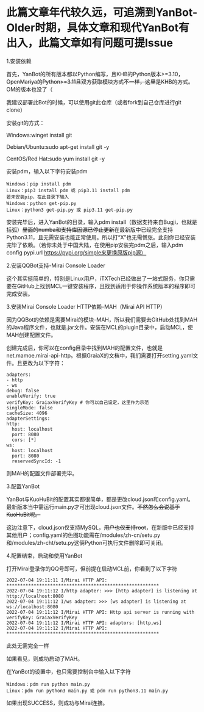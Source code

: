 # 此篇文章年代较久远，可追溯到YanBot-Older时期，具体文章和现代YanBot有出入，此篇文章如有问题可提Issue
1.安装依赖

首先，YanBot的所有版本都以Python编写，且KHB的Python版本>=3.10，<del>OpenMariya的Python>=3.11且双方获取模块方式不一样，这里是KHB的方式</del>。OM的版本也没了（

我建议部署此Bot的时候，可以使用git此仓库（或者fork到自己仓库进行git clone）

安装git的方式：

Windows:winget install git

Debian/Ubuntu:sudo apt-get install git -y

CentOS/Red Hat:sudo yum install git -y

安装pdm，输入以下字符安装pdm

    Windows：pip install pdm
    Linux：pip3 install pdm 或 pip3.11 install pdm
    若未安装pip，在此目录下输入
    Windows：python get-pip.py
    Linux：python3 get-pip.py 或 pip3.11 get-pip.py
安装完毕后，进入YanBot的目录，输入pdm install（数据支持来自Bugji，也就是括弧）<del>里面的numba和支持库因源已停止更新</del>在最新版中已经完全支持Python3.11，且无需安装也能正常使用。所以打“X”也无需慌张。此刻你已经安装完毕了依赖。（若你未处于中国大陆，在使用pip安装完pdm之后，输入pdm config pypi.url https://pypi.org/simple来更换原版pip源）

2.安装QQBot支持-Mirai Console Loader

这个其实挺简单的，特别是Linux用户，iTXTech已经做出了一站式服务，你只需要在GitHub上找到MCL一键安装程序，且找到适用于你操作系统版本的程序即可完成安装。

3.安装Mirai Console Loader HTTP依赖-MAH（Mirai API HTTP）

因为QQBot的依赖是需要Mirai的模块-MAH，所以我们需要去GitHub处找到MAH的Java程序文件，也就是.jar文件。安装在MCL的plugin目录中，启动MCL，使MAH创建配置文件。

创建完成后，你可以在config目录中找到MAH的配置文件，也就是net.mamoe.mirai-api-http。根据GraiaX的文档中，我们需要打开setting.yaml文件。且更改为以下字符： 
  
    adapters:
    - http
    - ws
    debug: false
    enableVerify: true
    verifyKey: GraiaxVerifyKey # 你可以自己设定，这里作为示范
    singleMode: false
    cacheSize: 4096
    adapterSettings:
    http:
      host: localhost
      port: 8080
      cors: [*]
    ws:
      host: localhost
      port: 8080
      reservedSyncId: -1
则MAH的配置文件部署完毕。

3.配置YanBot
    
YanBot与KuoHuBit的配置其实都很简单，都是更改cloud.json和config.yaml。最新版本当中需运行main.py才可出现cloud.json文件。<del>不然怎么会说基于KuoHuBit呢。</del>

这边注意下，cloud.json仅支持MySQL，<del>用户也仅支持root</del>，在新版中已经支持其他用户；config.yaml的色图功能需在/modules/zh-cn/setu.py和/modules/zh-cht/setu.py这俩Python可执行文件删除即可关闭。

4.配置结束，启动和使用YanBot

打开Mirai登录你的QQ号即可，但前提在启动MCL前，你看到了以下字符 

    2022-07-04 19:11:11 I/Mirai HTTP API: ********************************************************
    2022-07-04 19:11:12 I/http adapter: >>> [http adapter] is listening at http://localhost:8080
    2022-07-04 19:11:12 I/ws adapter: >>> [ws adapter] is listening at ws://localhost:8080
    2022-07-04 19:11:12 I/Mirai HTTP API: Http api server is running with verifyKey: GraiaxVerifyKey
    2022-07-04 19:11:12 I/Mirai HTTP API: adaptors: [http,ws]
    2022-07-04 19:11:12 I/Mirai HTTP API: ********************************************************

此处无需完全一样

如果看见，则成功启动了MAH。

在YanBot的设置中，也只需要控制台中输入以下字符

    Windows：pdm run python main.py
    Linux：pdm run python3 main.py 或 pdm run python3.11 main.py

如果出现SUCCESS，则成功与Mirai连接。
